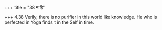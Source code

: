 +++
title = "38 न हि"

+++
4.38 Verily, there is no purifier in this world like knowledge. He who
is perfected in Yoga finds it in the Self in time.

